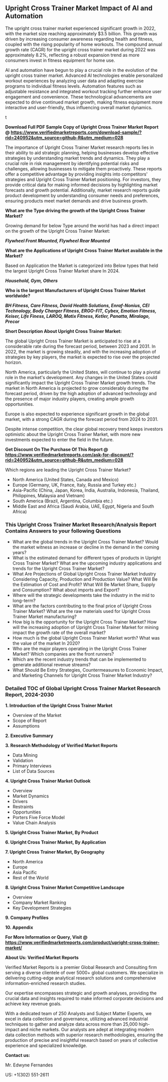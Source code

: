 <h2>Upright Cross Trainer Market Impact of AI and Automation</h2><p>The upright cross trainer market experienced significant growth in 2022, with the market size reaching approximately $3.5 billion. This growth was driven by increasing consumer awareness regarding health and fitness, coupled with the rising popularity of home workouts. The compound annual growth rate (CAGR) for the upright cross trainer market during 2022 was approximately 8.2%, reflecting a robust expansion trend as more consumers invest in fitness equipment for home use.</p><p>AI and automation have begun to play a crucial role in the evolution of the upright cross trainer market. Advanced AI technologies enable personalized workout experiences by analyzing user data and adapting exercise programs to individual fitness levels. Automation features such as adjustable resistance and integrated workout tracking further enhance user engagement and convenience. These technological advancements are expected to drive continued market growth, making fitness equipment more interactive and user-friendly, thus influencing overall market dynamics.</p>t</p><p id="" class=""><strong>Download Full PDF Sample Copy of Upright Cross Trainer Market Report @ <a href="https://www.verifiedmarketreports.com/download-sample/?rid=240952&utm_source=github-R&utm_medium=028" target="_blank">https://www.verifiedmarketreports.com/download-sample/?rid=240952&utm_source=github-R&utm_medium=028</a></strong></p><p>The importance of&nbsp;Upright Cross Trainer Market research reports lies in their ability to aid strategic planning, helping businesses develop effective strategies by understanding market trends and dynamics. They play a crucial role in risk management by identifying potential risks and challenges, allowing businesses to mitigate them proactively. These reports offer a competitive advantage by providing insights into competitors' strategies and Upright Cross Trainer Market positioning. For investors, they provide critical data for making informed decisions by highlighting market forecasts and growth potential. Additionally, market research reports guide product development by understanding consumer needs and preferences, ensuring products meet market demands and drive business growth.</p><p><strong>What are the&nbsp;Type driving the growth of the Upright Cross Trainer Market?</strong></p><p id="" class="">Growing demand for below Type around the world has had a direct impact on the growth of the Upright Cross Trainer Market:</p><em><strong>Flywheel Front Mounted, Flywheel Rear Mounted</strong></em></p><strong>What are the&nbsp;Applications&nbsp;of Upright Cross Trainer Market available in the Market?</strong></p><p id="" class="">Based on Application the Market is categorized into Below types that held the largest Upright Cross Trainer Market share In 2024.</p><em><strong>Household, Gym, Others</strong></em></p><strong>Who is the largest Manufacturers of Upright Cross Trainer Market worldwide?</strong></p><p><em><strong>BH Fitness, Care Fitness, David Health Solutions, Enraf-Nonius, CEI Technology, Body Charger Fitness, ERGO-FIT, Cybex, Emotion Fitness, Keiser, Life Finess, LAROQ, Matix Fitness, Ketler, Panatta, Miralago, Precor</strong></em></p><p id="" class=""><strong>Short Description About Upright Cross Trainer Market:</strong></p><p>The global Upright Cross Trainer Market is anticipated to rise at a considerable rate during the forecast period, between 2023 and 2031. In 2022, the market is growing steadily, and with the increasing adoption of strategies by key players, the market is expected to rise over the projected horizon.</p><p>North America, particularly the United States, will continue to play a pivotal role in the market's development. Any changes in the United States could significantly impact the Upright Cross Trainer Market growth trends. The market in North America is projected to grow considerably during the forecast period, driven by the high adoption of advanced technology and the presence of major industry players, creating ample growth opportunities.</p><p>Europe is also expected to experience significant growth in the global market, with a strong CAGR during the forecast period from 2024 to 2031.</p><p>Despite intense competition, the clear global recovery trend keeps investors optimistic about the Upright Cross Trainer Market, with more new investments expected to enter the field in the future.</p><p id="" class=""><strong>Get Discount On The Purchase Of This Report @ <a href="https://www.verifiedmarketreports.com/ask-for-discount/?rid=240952&utm_source=github-R&utm_medium=028" target="_blank">https://www.verifiedmarketreports.com/ask-for-discount/?rid=240952&utm_source=github-R&utm_medium=028</a></strong></p>Which regions are leading the Upright Cross Trainer Market?</p><ul><li>North America (United States, Canada and Mexico)</li><li>Europe (Germany, UK, France, Italy, Russia and Turkey etc.)</li><li>Asia-Pacific (China, Japan, Korea, India, Australia, Indonesia, Thailand, Philippines, Malaysia and Vietnam)</li><li>South America (Brazil, Argentina, Columbia etc.)</li><li>Middle East and Africa (Saudi Arabia, UAE, Egypt, Nigeria and South Africa)</li></ul><h3 id="" class="">This Upright Cross Trainer Market Research/Analysis Report Contains Answers to your following Questions</h3><ul><li>What are the global trends in the Upright Cross Trainer Market? Would the market witness an increase or decline in the demand in the coming years?</li><li>What is the estimated demand for different types of products in Upright Cross Trainer Market? What are the upcoming industry applications and trends for the Upright Cross Trainer Market?</li><li>What Are Projections of Global Upright Cross Trainer Market Industry Considering Capacity, Production and Production Value? What Will Be the Estimation of Cost and Profit? What Will Be Market Share, Supply and Consumption? What about imports and Export?</li><li>Where will the strategic developments take the industry in the mid to long-term?</li><li>What are the factors contributing to the final price of Upright Cross Trainer Market? What are the raw materials used for Upright Cross Trainer Market manufacturing?</li><li>How big is the opportunity for the Upright Cross Trainer Market? How will the increasing adoption of Upright Cross Trainer Market for mining impact the growth rate of the overall market?</li><li>How much is the global Upright Cross Trainer Market worth? What was the value of the market In 2020?</li><li>Who are the major players operating in the Upright Cross Trainer Market? Which companies are the front runners?</li><li>Which are the recent industry trends that can be implemented to generate additional revenue streams?</li><li>What Should Be Entry Strategies, Countermeasures to Economic Impact, and Marketing Channels for Upright Cross Trainer Market Industry?</li></ul><h3 id="" class="">Detailed TOC of Global Upright Cross Trainer Market Research Report, 2024-2030</h3><p id="" class=""><strong>1. Introduction of the Upright Cross Trainer Market</strong></p><ul><li>Overview of the Market</li><li>Scope of Report</li><li>Assumptions</li></ul><p id="" class=""><strong>2. Executive Summary</strong></p><p id="" class=""><strong>3. Research Methodology of Verified Market Reports</strong></p><ul><li>Data Mining</li><li>Validation</li><li>Primary Interviews</li><li>List of Data Sources</li></ul><p id="" class=""><strong>4. Upright Cross Trainer Market Outlook</strong></p><ul><li>Overview</li><li>Market Dynamics</li><li>Drivers</li><li>Restraints</li><li>Opportunities</li><li>Porters Five Force Model</li><li>Value Chain Analysis</li></ul><p id="" class=""><strong>5. Upright Cross Trainer Market, By Product</strong></p><p id="" class=""><strong>6. Upright Cross Trainer Market, By Application</strong></p><p id="" class=""><strong>7. Upright Cross Trainer Market, By Geography</strong></p><ul><li>North America</li><li>Europe</li><li>Asia Pacific</li><li>Rest of the World</li></ul><p id="" class=""><strong>8. Upright Cross Trainer Market Competitive Landscape</strong></p><ul><li>Overview</li><li>Company Market Ranking</li><li>Key Development Strategies</li></ul><p id="" class=""><strong>9. Company Profiles</strong></p><p id="" class=""><strong>10. Appendix</strong></p><p id="" class=""><strong>For More Information or Query, Visit @ <a href="https://www.verifiedmarketreports.com/product/upright-cross-trainer-market/" target="_blank">https://www.verifiedmarketreports.com/product/upright-cross-trainer-market/</a></strong></p><p id="" class=""><strong>About Us: Verified Market Reports</strong></p><p id="" class="">Verified Market Reports is a premier Global Research and Consulting firm serving a diverse clientele of over 5000+ global customers. We specialize in delivering cutting-edge analytical research solutions and comprehensive information-enriched research studies.</p><p id="" class="">Our expertise encompasses strategic and growth analyses, providing the crucial data and insights required to make informed corporate decisions and achieve key revenue goals.</p><p id="" class="">With a dedicated team of 250 Analysts and Subject Matter Experts, we excel in data collection and governance, utilizing advanced industrial techniques to gather and analyze data across more than 25,000 high-impact and niche markets. Our analysts are adept at integrating modern data collection methods with superior research methodologies, ensuring the production of precise and insightful research based on years of collective experience and specialized knowledge.</p><p id="" class=""><strong>Contact us:</strong></p><p id="" class="">Mr. Edwyne Fernandes</p><p id="" class="">US: +1(302) 551-2611</p>
